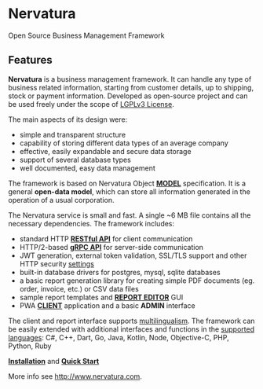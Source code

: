Nervatura
=========

Open Source Business Management Framework

## Features

**Nervatura** is a business management framework. It can handle any type of business related information, starting from customer details, up to shipping, stock or payment information. Developed as open-source project and can be used freely under the scope of [LGPLv3 License](http://www.gnu.org/licenses/lgpl.html).

The main aspects of its design were:
- simple and transparent structure
- capability of storing different data types of an average company
- effective, easily expandable and secure data storage
- support of several database types
- well documented, easy data management

The framework is based on Nervatura Object [**MODEL**](https://nervatura.github.io/nervatura/model) specification. It is a general **open-data model**, which can store all information generated in the operation of a usual corporation.

The Nervatura service is small and fast. A single ~6 MB file contains all the necessary dependencies.
The framework includes:
- standard HTTP [**RESTful API**](https://nervatura.github.io/nervatura/api) for client communication
- HTTP/2-based [**gRPC API**](https://nervatura.github.io/nervatura/grpc) for server-side communication
- JWT generation, external token validation, SSL/TLS support and other HTTP security [settings](https://github.com/nervatura/nervatura-service/blob/master/.env.example)
- built-in database drivers for postgres, mysql, sqlite databases
- a basic report generation library for creating simple PDF documents (eg. order, invoice, etc.) 
or CSV data files
- sample report templates and [**REPORT EDITOR**](https://nervatura.github.io/nervatura/docs/editor) GUI
- PWA [**CLIENT**](https://nervatura.github.io/nervatura/docs) application and a basic **ADMIN** interface

The client and report interface supports [multilingualism](https://nervatura.github.io/nervatura/#customize-the-appearance). The framework can be easily extended with additional interfaces and functions in the [supported languages](https://grpc.io/docs/languages/): 
C#, C++, Dart, Go, Java, Kotlin, Node, Objective-C, PHP, Python, Ruby

[**Installation**](https://nervatura.github.io/nervatura/#installation) and [**Quick Start**](https://nervatura.github.io/nervatura/#quick-start)

More info see http://www.nervatura.com.
